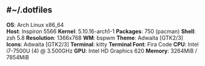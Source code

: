 #~/.dotfiles
---
**OS**: Arch Linux x86_64<br>
**Host**: Inspiron 5566
**Kernel**: 5.10.16-arch1-1
**Packages**: 750 (pacman)
**Shell**: zsh 5.8
**Resolution**: 1366x768
**WM**: bspwm
**Theme**: Adwaita [GTK2/3]
**Icons**: Adwaita [GTK2/3]
**Terminal**: kitty
**Terminal Font**: Fira Code
**CPU**: Intel i7-7500U (4) @ 3.500GHz
**GPU**: Intel HD Graphics 620
**Memory**: 3264MiB / 7854MiB
